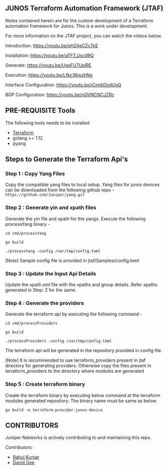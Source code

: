 ## JUNOS Terraform Automation Framework (JTAF)

Notes contained herein are for the custom development of a Terraform automation framework for Junos.
This is a work under development.

For more information on the JTAF project, you can watch the videos below.

Introduction: https://youtu.be/eH24eCZc7pE

Installation: https://youtu.be/aTF7_Uscd9Q

Generate: https://youtu.be/UgsFU7UplRE

Execution: https://youtu.be/Lfkc38wzhNg

Interface Configuration: https://youtu.be/iCnnkDodUgQ

BGP Configuration: https://youtu.be/nQVNCNCJZRc

## PRE-REQUISITE Tools 

The following tools needs to be installed
* [Terraform](https://learn.hashicorp.com/tutorials/terraform/install-cli)  
* golang >= 1.12
* pyang

## Steps to Generate the Terraform Api's

### Step 1 : Copy Yang Files

Copy the compatible yang files to local setup.
Yang files for junos devices can be downloaded from the following github repo -
``https://github.com/Juniper/yang.git`` 

### Step 2 : Generate yin and xpath files

Generate the yin file and xpath for the yangs. Execute the following processYang binary -

`` cd cmd/processYang `` 

`` go build ``

`` ./processYang -config /var/tmp/config.toml ``

[Note] Sample config file is provided in jtaf/Samples/config.toml

### Step 3 : Update the Input Api Details

Update the xpath.xml file with the xpaths and group details. Refer xpaths generated in 
Step: 2 for the same.

### Step 4 : Generate the providers

Generate the terraform api by executing the following command -

`` cd cmd/processProviders `` 

`` go build ``

`` ./processProviders -config /var/tmp/config.toml ``

The terraform api will be generated in the repository provided in config file. 

[Note] It is recommended to use terraform_providers present in jtaf directory for generating providers. 
Otherwise copy the files present in terraform_providers to the directory where modules are generated

### Step 5 : Create terraform binary 

Create the terraform binary by executing below command at the terraform modules generated repository. The binary name must be same as below.

``go build -o terraform-provider-junos-device``


## CONTRIBUTORS
Juniper Networks is actively contributing to and maintaining this repo.
 
*Contributors:*

* [Rahul Kumar](https://github.com/rahkumar651991)
* [David Gee](https://github.com/davedotdev)
